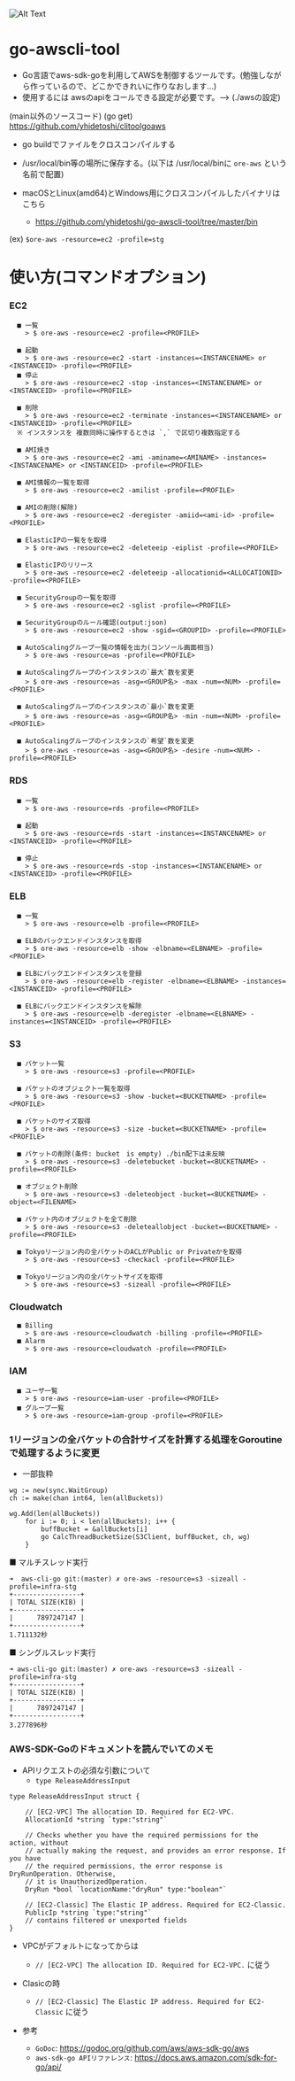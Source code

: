![Alt Text](https://github.com/yhidetoshi/Pictures/raw/master/Go_study/gophertraining.png)

# go-awscli-tool
- Go言語でaws-sdk-goを利用してAWSを制御するツールです。(勉強しながら作っているので、どこかできれいに作りなおします...)
- 使用するには awsのapiをコールできる設定が必要です。--> (./awsの設定)

(main以外のソースコード)
(go get) https://github.com/yhidetoshi/clitoolgoaws

- go buildでファイルをクロスコンパイルする
- /usr/local/bin等の場所に保存する。(以下は /usr/local/binに `ore-aws` という名前で配置)

- macOSとLinux(amd64)とWindows用にクロスコンパイルしたバイナリはこちら
  - https://github.com/yhidetoshi/go-awscli-tool/tree/master/bin
    
  
 (ex) 
`$ore-aws -resource=ec2 -profile=stg`

# 使い方(コマンドオプション)
### EC2
```
  ■ 一覧  
    > $ ore-aws -resource=ec2 -profile=<PROFILE>
  
  ■ 起動
    > $ ore-aws -resource=ec2 -start -instances=<INSTANCENAME> or <INSTANCEID> -profile=<PROFILE>
  ■ 停止
    > $ ore-aws -resource=ec2 -stop -instances=<INSTANCENAME> or <INSTANCEID> -profile=<PROFILE>
  
  ■ 削除
    > $ ore-aws -resource=ec2 -terminate -instances=<INSTANCENAME> or <INSTANCEID> -profile=<PROFILE>
  ※ インスタンスを 複数同時に操作するときは `,` で区切り複数指定する
  
  ■ AMI焼き
    > $ ore-aws -resource=ec2 -ami -aminame=<AMINAME> -instances=<INSTANCENAME> or <INSTANCEID> -profile=<PROFILE>
  
  ■ AMI情報の一覧を取得
    > $ ore-aws -resource=ec2 -amilist -profile=<PROFILE>
  
  ■ AMIの削除(解除)
    > $ ore-aws -resource=ec2 -deregister -amiid=<ami-id> -profile=<PROFILE>
  
  ■ ElasticIPの一覧をを取得
    > $ ore-aws -resource=ec2 -deleteeip -eiplist -profile=<PROFILE>
  
  ■ ElasticIPのリリース
    > $ ore-aws -resource=ec2 -deleteeip -allocationid=<ALLOCATIONID> -profile=<PROFILE>
  
  ■ SecurityGroupの一覧を取得
    > $ ore-aws -resource=ec2 -sglist -profile=<PROFILE>
  
  ■ SecurityGroupのルール確認(output:json)
    > $ ore-aws -resource=ec2 -show -sgid=<GROUPID> -profile=<PROFILE>
  
  ■ AutoScalingグループ一覧の情報を出力(コンソール画面相当)
    > $ ore-aws -resource=as -profile=<PROFILE>
  
  ■ AutoScalingグループのインスタンスの`最大`数を変更
    > $ ore-aws -resource=as -asg=<GROUP名> -max -num=<NUM> -profile=<PROFILE>
  
  ■ AutoScalingグループのインスタンスの`最小`数を変更
    > $ ore-aws -resource=as -asg=<GROUP名> -min -num=<NUM> -profile=<PROFILE>
  
  ■ AutoScalingグループのインスタンスの`希望`数を変更
    > $ ore-aws -resource=as -asg=<GROUP名> -desire -num=<NUM> -profile=<PROFILE>
```

### RDS
```
  ■ 一覧  
    > $ ore-aws -resource=rds -profile=<PROFILE>
  
  ■ 起動
    > $ ore-aws -resource=rds -start -instances=<INSTANCENAME> or <INSTANCEID> -profile=<PROFILE>
  
  ■ 停止
    > $ ore-aws -resource=rds -stop -instances=<INSTANCENAME> or <INSTANCEID> -profile=<PROFILE>  
```

### ELB
```
  ■ 一覧
    > $ ore-aws -resource=elb -profile=<PROFILE>
  
  ■ ELBのバックエンドインスタンスを取得
    > $ ore-aws -resource=elb -show -elbname=<ELBNAME> -profile=<PROFILE>
  
  ■ ELBにバックエンドインスタンスを登録
    > $ ore-aws -resource=elb -register -elbname=<ELBNAME> -instances=<INSTANCEID> -profile=<PROFILE>
  
  ■ ELBにバックエンドインスタンスを解除
    > $ ore-aws -resource=elb -deregister -elbname=<ELBNAME> -instances=<INSTANCEID> -profile=<PROFILE>
```

### S3
```
  ■ バケット一覧
    > $ ore-aws -resource=s3 -profile=<PROFILE>
  
  ■ バケットのオブジェクト一覧を取得
    > $ ore-aws -resource=s3 -show -bucket=<BUCKETNAME> -profile=<PROFILE>
  
  ■ バケットのサイズ取得
    > $ ore-aws -resource=s3 -size -bucket=<BUCKETNAME> -profile=<PROFILE> 
  
  ■ バケットの削除(条件: bucket　is empty) ./bin配下は未反映
    > $ ore-aws -resource=s3 -deletebucket -bucket=<BUCKETNAME> -profile=<PROFILE>
  
  ■ オブジェクト削除
    > $ ore-aws -resource=s3 -deleteobject -bucket=<BUCKETNAME> -object=<FILENAME>
  
  ■ バケット内のオブジェクトを全て削除
    > $ ore-aws -resource=s3 -deleteallobject -bucket=<BUCKETNAME> -profile=<PROFILE>

  ■ Tokyoリージョン内の全バケットのACLがPublic or Privateかを取得
    > $ ore-aws -resource=s3 -checkacl -profile=<PROFILE>

  ■ Tokyoリージョン内の全バケットサイズを取得
    > $ ore-aws -resource=s3 -sizeall -profile=<PROFILE>
```

### Cloudwatch
```
  ■ Billing
    > $ ore-aws -resource=cloudwatch -billing -profile=<PROFILE>
  ■ Alarm
    > $ ore-aws -resource=cloudwatch -profile=<PROFILE>
```

### IAM
```
  ■ ユーザ一覧
    > $ ore-aws -resource=iam-user -profile=<PROFILE>
  ■ グループ一覧
    > $ ore-aws -resource=iam-group -profile=<PROFILE>
```

### 1リージョンの全バケットの合計サイズを計算する処理をGoroutineで処理するように変更

- 一部抜粋
```
wg := new(sync.WaitGroup)
ch := make(chan int64, len(allBuckets))

wg.Add(len(allBuckets))
	for i := 0; i < len(allBuckets); i++ {
		buffBucket = &allBuckets[i]
		go CalcThreadBucketSize(S3Client, buffBucket, ch, wg)
	}
```

■ マルチスレッド実行
```
➜  aws-cli-go git:(master) ✗ ore-aws -resource=s3 -sizeall -profile=infra-stg
+-----------------+
| TOTAL SIZE(KIB) |
+-----------------+
|      7897247147 |
+-----------------+
1.711132秒
```

■ シングルスレッド実行
```
➜ aws-cli-go git:(master) ✗ ore-aws -resource=s3 -sizeall -profile=infra-stg
+-----------------+
| TOTAL SIZE(KIB) |
+-----------------+
|      7897247147 |
+-----------------+
3.277896秒
```

### AWS-SDK-Goのドキュメントを読んでいてのメモ

- APIリクエストの必須な引数について
  - `type ReleaseAddressInput`

```
type ReleaseAddressInput struct {

    // [EC2-VPC] The allocation ID. Required for EC2-VPC.
    AllocationId *string `type:"string"`

    // Checks whether you have the required permissions for the action, without
    // actually making the request, and provides an error response. If you have
    // the required permissions, the error response is DryRunOperation. Otherwise,
    // it is UnauthorizedOperation.
    DryRun *bool `locationName:"dryRun" type:"boolean"`

    // [EC2-Classic] The Elastic IP address. Required for EC2-Classic.
    PublicIp *string `type:"string"`
    // contains filtered or unexported fields
}
```

- VPCがデフォルトになってからは
  - `// [EC2-VPC] The allocation ID. Required for EC2-VPC.` に従う
- Clasicの時
  - `// [EC2-Classic] The Elastic IP address. Required for EC2-Classic` に従う
  
- 参考
  - `GoDoc`: https://godoc.org/github.com/aws/aws-sdk-go/aws
  - `aws-sdk-go APIリファレンス`: https://docs.aws.amazon.com/sdk-for-go/api/


